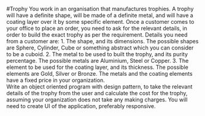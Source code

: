 #Trophy
You work in an organisation that manufactures trophies. A trophy will have a definite shape, will be made of a definite metal, and will have a coating layer over it by some specific element. Once a customer comes to your office to place an order, you need to ask for the relevant details, in order to build the exact trophy as per the requirement. Details you need from a customer are: 1. The shape, and its dimensions. The possible shapes are Sphere, Cylinder, Cube or something abstract which you can consider to be a cuboid. 2. The metal to be used to built the trophy, and its purity percentage. The possible metals are Aluminium, Steel or Copper. 3. The element to be used for the coating layer, and its thickness. The possible elements are Gold, Silver or Bronze. The metals and the coating elements have a fixed price in your organization.  
Write an object oriented program with design pattern, to take the relevant details of the trophy from the user and calculate the cost for the trophy, assuming your organization does not take any making charges. You will need to create UI of the application, preferably responsive.  
